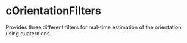 # cOrientationFilters
Provides three different filters for real-time estimation of the orientation using quaternions.
